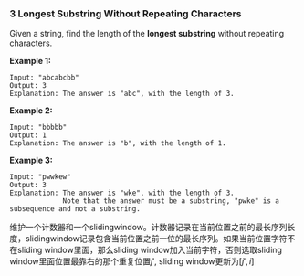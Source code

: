 ### 3 Longest Substring Without Repeating Characters

Given a string, find the length of the **longest substring** without repeating characters.

**Example 1:**

```
Input: "abcabcbb"
Output: 3 
Explanation: The answer is "abc", with the length of 3. 
```

**Example 2:**

```
Input: "bbbbb"
Output: 1
Explanation: The answer is "b", with the length of 1.
```

**Example 3:**

```
Input: "pwwkew"
Output: 3
Explanation: The answer is "wke", with the length of 3. 
             Note that the answer must be a substring, "pwke" is a subsequence and not a substring.
```

维护一个计数器和一个slidingwindow。计数器记录在当前位置之前的最长序列长度，slidingwindow记录包含当前位置之前一位的最长序列。如果当前位置字符不在sliding window里面，那么sliding window加入当前字符，否则选取sliding window里面位置最靠右的那个重复位置$j'$, sliding window更新为$[j', i]$

